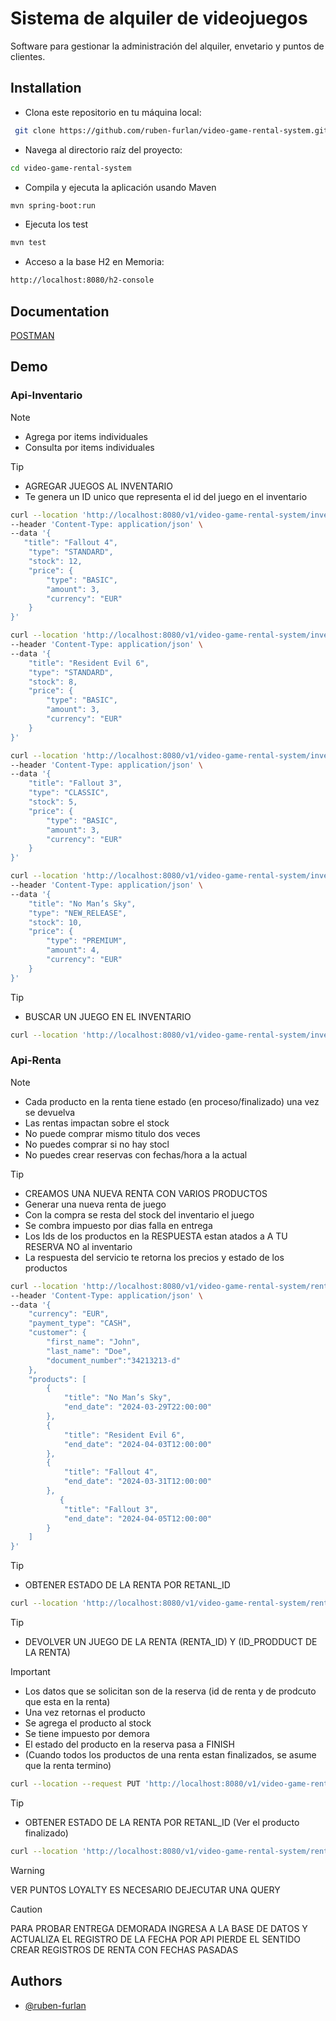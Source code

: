 
# Sistema de alquiler de videojuegos

Software para gestionar la administración del alquiler, envetario y puntos de clientes.

## Installation

- Clona este repositorio en tu máquina local:

```bash
 git clone https://github.com/ruben-furlan/video-game-rental-system.git
```
    
- Navega al directorio raíz del proyecto:

```bash
cd video-game-rental-system
```

- Compila y ejecuta la aplicación usando Maven

```bash
mvn spring-boot:run
```

- Ejecuta los test


```bash
mvn test
```

- Acceso a la base H2 en Memoria:

```bash
http://localhost:8080/h2-console
```


## Documentation

[POSTMAN](https://documenter.getpostman.com/view/5508639/2sA35G4hCs#intro)



## Demo


### Api-Inventario
> [!NOTE] 
> - Agrega por items individuales
> - Consulta por items individuales

> [!TIP] 
> - AGREGAR JUEGOS AL INVENTARIO
> - Te genera un ID unico que representa el id del juego en el inventario

```bash
curl --location 'http://localhost:8080/v1/video-game-rental-system/inventory' \
--header 'Content-Type: application/json' \
--data '{
   "title": "Fallout 4",
    "type": "STANDARD",
    "stock": 12,
    "price": {
        "type": "BASIC",
        "amount": 3,
        "currency": "EUR"
    }
}'
```

```bash
curl --location 'http://localhost:8080/v1/video-game-rental-system/inventory' \
--header 'Content-Type: application/json' \
--data '{
    "title": "Resident Evil 6",
    "type": "STANDARD",
    "stock": 8,
    "price": {
        "type": "BASIC",
        "amount": 3,
        "currency": "EUR"
    }
}'
```

```bash
curl --location 'http://localhost:8080/v1/video-game-rental-system/inventory' \
--header 'Content-Type: application/json' \
--data '{
    "title": "Fallout 3",
    "type": "CLASSIC",
    "stock": 5,
    "price": {
        "type": "BASIC",
        "amount": 3,
        "currency": "EUR"
    }
}'
```

```bash
curl --location 'http://localhost:8080/v1/video-game-rental-system/inventory' \
--header 'Content-Type: application/json' \
--data '{
    "title": "No Man’s Sky",
    "type": "NEW_RELEASE",
    "stock": 10,
    "price": {
        "type": "PREMIUM",
        "amount": 4,
        "currency": "EUR"
    }
}'
```
> [!TIP] 
> - BUSCAR UN JUEGO EN EL INVENTARIO

```bash
curl --location 'http://localhost:8080/v1/video-game-rental-system/inventory/1'
```

### Api-Renta
> [!NOTE] 
> - Cada producto en la renta tiene estado (en proceso/finalizado) una vez se devuelva
> - Las rentas impactan sobre el stock
> - No puede comprar mismo titulo dos veces
> - No puedes comprar si no hay stocl
> - No puedes crear reservas con fechas/hora a la actual

> [!TIP] 
> - CREAMOS UNA NUEVA RENTA CON VARIOS PRODUCTOS
> - Generar una nueva renta de juego
> - Con la compra se resta del stock del inventario el juego
> - Se combra impuesto por dias falla en entrega
> - Los Ids de los productos en la RESPUESTA estan atados a A TU RESERVA NO al inventario
> - La respuesta del servicio te retorna los precios y estado de los productos

```bash
curl --location 'http://localhost:8080/v1/video-game-rental-system/rental' \
--header 'Content-Type: application/json' \
--data '{
    "currency": "EUR",
    "payment_type": "CASH",
    "customer": {
        "first_name": "John",
        "last_name": "Doe",
        "document_number":"34213213-d"
    },
    "products": [
        {
            "title": "No Man’s Sky",
            "end_date": "2024-03-29T22:00:00"
        },
        {
            "title": "Resident Evil 6",
            "end_date": "2024-04-03T12:00:00"
        },
        {
            "title": "Fallout 4",
            "end_date": "2024-03-31T12:00:00"
        },
           {
            "title": "Fallout 3",
            "end_date": "2024-04-05T12:00:00"
        }
    ]
}'
```

> [!TIP] 
> - OBTENER ESTADO DE LA RENTA POR RETANL_ID
```bash
curl --location 'http://localhost:8080/v1/video-game-rental-system/rental/1'
```

> [!TIP] 
> - DEVOLVER UN JUEGO DE LA RENTA (RENTA_ID) Y (ID_PRODDUCT DE LA RENTA)

> [!IMPORTANT] 
> - Los datos que se solicitan son de la reserva (id de renta y de prodcuto que esta en la renta)
> - Una vez retornas el producto
> - Se agrega el producto al stock
> - Se tiene impuesto por demora
> - El estado del producto en la reserva pasa a FINISH
> - (Cuando todos los productos de una renta estan finalizados, se asume que la renta termino)

```bash
curl --location --request PUT 'http://localhost:8080/v1/video-game-rental-system/rental/1/hand-back/game?product_id=4'
```


> [!TIP] 
> - OBTENER ESTADO DE LA RENTA POR RETANL_ID  (Ver el producto finalizado)
```bash
curl --location 'http://localhost:8080/v1/video-game-rental-system/rental/1'
```


> [!WARNING] 
> VER PUNTOS LOYALTY ES NECESARIO DEJECUTAR UNA QUERY 

> [!CAUTION] 
> PARA PROBAR ENTREGA DEMORADA INGRESA A LA BASE DE DATOS Y ACTUALIZA EL REGISTRO DE LA FECHA
> POR API PIERDE EL SENTIDO CREAR REGISTROS DE RENTA CON FECHAS PASADAS


## Authors

- [@ruben-furlan](https://github.com/ruben-furlan)

